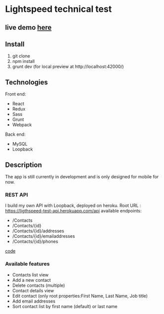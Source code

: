 # Lightspeed technical test

## live demo [here](http://noratop.github.io/ligthspeed-test-app/)

## Install
1. git clone
2. npm install
3. grunt dev (for local preview at http://localhost:42000/)

## Technologies
Front end:
* React
* Redux
* Sass
* Grunt
* Webpack

Back end:
* MySQL
* Loopback

## Description

The app is still currently in development and is only designed for mobile for now.

### REST API

I build my own API with Loopback, deployed on heroku.
Root URL : https://ligthspeed-test-api.herokuapp.com/api
available endpoints:
* /Contacts
* /Contacts/{id}
* /Contacts/{id}/addresses
* /Contacts/{id}/emailaddresses
* /Contacts/{id}/phones

[code](https://github.com/noratop/ligthspeed-test-api)

### Available features
* Contacts list view
* Add a new contact
* Delete contacts (multiple)
* Contact details view
* Edit contact (only root properties:First Name, Last Name, Job title)
* Add email addresses
* Sort contact list by first name (default) or last name
